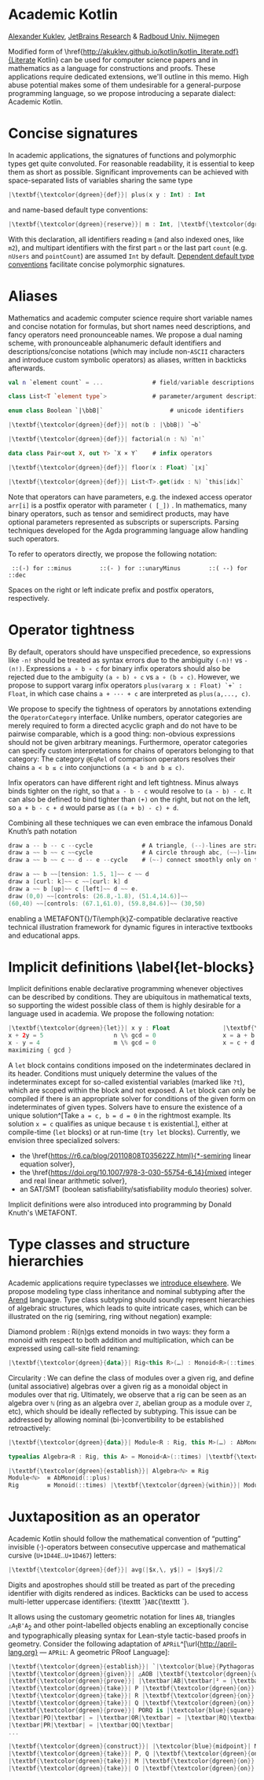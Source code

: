 Academic Kotlin
===============

[author]: mailto:a@kuklev.com "Alexander Kuklev, JetBrains Research"
[Alexander Kuklev](mailto:a@kuklev.com),
[JetBrains Research](https://research.jetbrains.org/researchers/alexander.kuklev/)
& [Radboud Univ. Nijmegen](https://sws.cs.ru.nl/Person/Guests)

Modified form of \href{http://akuklev.github.io/kotlin/kotlin_literate.pdf}{Literate Kotlin}
can be used for computer science papers and in mathematics as a language for constructions and proofs.
These applications require dedicated extensions, we'll outline in this memo.
High abuse potential makes some of them undesirable for a general-purpose programming language,
so we propose introducing a separate dialect: Academic Kotlin.

# Concise signatures

In academic applications, the signatures of functions and polymorphic types get quite convoluted.
For reasonable readability, it is essential to keep them as short as possible.
Significant improvements can be achieved with space-separated lists of variables sharing the same type
```kotlin
|\textbf{\textcolor{dgreen}{def}}| plus(x y : Int) : Int
```
and name-based default type conventions:
```kotlin
|\textbf{\textcolor{dgreen}{reserve}}| m : Int, |\textbf{\textcolor{dgreen}{prefix}}| n : Int, |\textbf{\textcolor{dgreen}{suffix}}| count : Int
```
With this declaration, all identifiers reading `m` (and also indexed ones, like `m2`),
and multipart identifiers with the first part `n` or the last part
`count` (e.g. `nUsers` and `pointCount`) are assumed `Int` by default.
[Dependent default type
conventions](http://agda.readthedocs.io/en/v2.7.0/language/generalization-of-declared-variables.html)
facilitate concise polymorphic signatures.

# Aliases

Mathematics and academic computer science require short variable names and concise notation for formulas,
but short names need descriptions, and fancy operators need pronounceable names.
We propose a dual naming scheme,
with pronounceable alphanumeric default identifiers and descriptions/concise notations
(which may include non-`ASCII` characters and introduce custom symbolic operators) as aliases,
written in backticks afterwards.

```kotlin
val n `element count` = ...              # field/variable descriptions
```
```kotlin
class List<T `element type`>             # parameter/argument descriptions
```
```kotlin
enum class Boolean `|\bbB|`                   # unicode identifiers
```
```kotlin
|\textbf{\textcolor{dgreen}{def}}| not(b : |\bbB|) `¬b`                      # prefix operators
```
```kotlin
|\textbf{\textcolor{dgreen}{def}}| factorial(n : ℕ) `n!`                # postfix operators
```
```kotlin
data class Pair<out X, out Y> `X × Y`    # infix operators
```
```kotlin
|\textbf{\textcolor{dgreen}{def}}| floor(x : Float) `⌊x⌋`               # closed operators with parameters
```
```kotlin
|\textbf{\textcolor{dgreen}{def}}| List<T>.get(idx : ℕ) `this[idx]`     # postfix operators with parameters
```

Note that operators can have parameters,
e.g. the indexed access operator `arr[i]` is a postfix operator with parameter `( [_])` .
In mathematics, many binary operators, such as tensor and semidirect products,
may have optional parameters represented as subscripts or superscripts.
Parsing techniques developed for the Agda programming language allow handling such operators.

To refer to operators directly, we propose the following notation:
```
 ::(-) for ::minus        ::(- ) for ::unaryMinus        ::( --) for ::dec
```
Spaces on the right or left indicate prefix and postfix operators, respectively.

# Operator tightness
By default, operators should have unspecified precedence, so expressions like `-n!`
should be treated as syntax errors due to the ambiguity `(-n)!` vs `-(n!)`.
Expressions `a ∘ b ∘ c` for binary infix operators should also be rejected
due to the ambiguity `(a ∘ b) ∘ c` vs `a ∘ (b ∘ c)`.
However, we propose to support vararg infix operators `` plus(vararg x : Float) `+` : Float ``,
in which case chains `a + ··· + c` are interpreted as `plus(a,..., c)`.

We propose to specify the tightness of operators by annotations extending the `OperatorCategory` interface.
Unlike numbers, operator categories are merely required to form a directed acyclic graph
and do not have to be pairwise comparable, which is a good thing:
non-obvious expressions should not be given arbitrary meanings.
Furthermore, operator categories can specify custom interpretations for chains of operators belonging to that category:
The category `@EqRel` of comparison operators resolves their chains `a < b ≤ c` into conjunctions `(a < b and b ≤ c)`.

Infix operators can have different right and left tightness.
Minus always binds tighter on the right, so that `a - b - c` would resolve to `(a - b) - c`.
It can also be defined to bind tighter than `(+)` on the right,
but not on the left, so `a + b - c + d` would parse as `((a + b) - c) + d`.

Combining all these techniques we can even embrace the infamous Donald Knuth’s path notation
```kotlin
draw a -- b -- c --cycle              # A triangle, (--)-lines are straight
draw a ~~ b ~~ c ~~cycle              # A circle through abc, (~~)-lines are curved
draw a ~~ b ~~ c ~- d -- e --cycle    # (~-) connect smoothly only on the left side

draw a ~~ b ~~[tension: 1.5, 1]~~ c ~~ d
draw a [curl: k]~~ c ~~[curl: k] d
draw a ~~ b [up]~~ c [left]~~ d ~~ e.
draw (0,0) ~~[controls: (26.8,-1.8), (51.4,14.6)]~~
(60,40) ~~[controls: (67.1,61.0), (59.8,84.6)]~~ (30,50)
```
enabling a \METAFONT{}/Ti\emph{k}Z-compatible declarative reactive technical illustration framework for
dynamic figures in interactive textbooks and educational apps.

# Implicit definitions \label{let-blocks}

Implicit definitions enable declarative programming whenever objectives can be described by conditions.
They are ubiquitous in mathematical texts,
so supporting the widest possible class of them is highly desirable for a language used in academia.
We propose the following notation:
```kotlin
|\textbf{\textcolor{dgreen}{let}}| x y : Float               |\textbf{\textcolor{dgreen}{let}}| gcd : Int                 |\textbf{\textcolor{dgreen}{try let}}| x ?t : Float
x + 2y = 5                    n \% gcd = 0                   x = a + b·t
x - y = 4                     m \% gcd = 0                   x = c + d·t
maximizing { gcd }
```

A `let` block contains conditions imposed on the indeterminates declared in its header.
Conditions must uniquely determine the values of the indeterminates except for so-called existential variables
(marked like `?t`), which are scoped within the block and not exposed.
A `let` block can only be compiled if there is an appropriate solver
for conditions of the given form on indeterminates of given types.
Solvers have to ensure the existence of a unique solution^[Take `a = c, b = d = 0` in the rightmost example. Its solution `x = c` qualifies as unique because `t` is existential.],
either at compile-time (`let` blocks) or at run-time (`try let` blocks).
Currently, we envision three specialized solvers:
- the \href{https://r6.ca/blog/20110808T035622Z.html}{*-semiring linear equation solver},
- the \href{https://doi.org/10.1007/978-3-030-55754-6_14}{mixed integer and real linear arithmetic solver},
- an SAT/SMT (boolean satisfiability/satisfiability modulo theories) solver.

Implicit definitions were also introduced into programming by Donald Knuth's \METAFONT.

# Type classes and structure hierarchies

Academic applications require typeclasses we [introduce elsewhere](http://akuklev.github.io/kotlin_typeclasses.pdf).
We propose modeling type class inheritance and nominal subtyping after the
[Arend](http://arend-lang.github.io/assets/lang-paper.pdf) language.
Type class subtyping should soundly represent hierarchies of algebraic structures,
which leads to quite intricate cases, which can be illustrated on the rig (semiring, ring without negation) example:

Diamond problem
: Ri(n)gs extend monoids in two ways: they form a monoid with respect to both addition and multiplication, which can be expressed using call-site field renaming:
```kotlin
|\textbf{\textcolor{dgreen}{data}}| Rig<this R>(…) : Monoid<R>(::times), AbMonoid<R>(::plus)
```

Circularity
: We can define the class of modules over a given rig, and define (unital associative) algebras over a given rig as a monoidal object in modules over that rig. Ultimately, we observe that a rig can be seen as an algebra over `ℕ` (ring as an algebra over `ℤ`, abelian group as a module over `ℤ`, etc), which should be ideally reflected by subtyping. This issue can be addressed by allowing nominal (bi-)convertibility to be established retroactively:

```kotlin
|\textbf{\textcolor{dgreen}{data}}| Module<R : Rig, this M>(…) : AbMonoid<M>(::plus)
```
```kotlin
typealias Algebra<R : Rig, this A> = Monoid<A>(::times) |\textbf{\textcolor{dgreen}{within}}| Module<R>
```
```kotlin
|\textbf{\textcolor{dgreen}{establish}}| Algebra<ℕ> ≡ Rig
Module<ℕ>  ≡ AbMonoid(::plus)
Rig        ≡ Monoid(::times) |\textbf{\textcolor{dgreen}{within}}| Module<ℕ>
```

# Juxtaposition as an operator

Academic Kotlin should follow the mathematical convention of “putting” invisible ($\cdot$)-operators between
consecutive uppercase and mathematical cursive (`U+1D44E`..`U+1D467`) letters:
```kotlin
|\textbf{\textcolor{dgreen}{def}}| avg(|$x,\, y$|) = |$xy$|/2
```

Digits and apostrophes should still be treated as part of the preceding identifier with digits rendered as indices.
Backticks can be used to access multi-letter uppercase identifiers: {\texttt \`}`ABC`{\texttt \`}.

It allows using the customary geometric notation for lines `AB`, triangles `△A`$_1$`B'A`$_2$ and other point-labelled
objects enabling an exceptionally concise and typographically pleasing syntax for
Lean-style tactic-based proofs in geometry.
Consider the following adaptation of `APRiL`^[\url{http://april-lang.org} — `APRiL`: A geometric PRoof Language]:
```kotlin
|\textbf{\textcolor{dgreen}{establish}}| `|\textcolor{blue}{Pythagoras' Theorem}|`                         #   △AB…C nondeg. polygon
|\textbf{\textcolor{dgreen}{given}}| △AOB |\textbf{\textcolor{dgreen}{with}}| |\scriptsize$\measuredangle$|AOB = ¼ turn                           #   |\scriptsize$\measuredangle$|AOB angle,  |\scriptsize$\angle$|AOB wedge
|\textbf{\textcolor{dgreen}{prove}}| |\textbar|AB|\textbar|² = |\textbar|AO|\textbar|² + |\textbar|OB|\textbar|²                             #   |\textbar|AB|\textbar| length, |\textbar|AB…C|\textbar| area
|\textbf{\textcolor{dgreen}{take}}| P |\textbf{\textcolor{dgreen}{on}}| [OA⟩ |\textbf{\textcolor{dgreen}{with}}| |\textbar|OP|\textbar| = |\textbar|AO|\textbar| + |\textbar|OB|\textbar|                #   [AB⟩ ray,    AB line
|\textbf{\textcolor{dgreen}{take}}| R |\textbf{\textcolor{dgreen}{on}}| [OB⟩ |\textbf{\textcolor{dgreen}{with}}| |\textbar|OR|\textbar| = |\textbar|AO|\textbar| + |\textbar|OB|\textbar|                #   |$\FacNext$|OR|$\,$| circle,|$\!\!\!$|  [AB] segment
|\textbf{\textcolor{dgreen}{take}}| Q |\textbf{\textcolor{dgreen}{on}}| |$\FacNext$|OP ∩ |$\FacNext$|OR |\textbf{\textcolor{dgreen}{with}}| Q ≠ O
|\textbf{\textcolor{dgreen}{prove}}| PORQ is |\textcolor{blue}{square}| by                               #   X |\textbf{\textcolor{dgreen}{on}}|/in/|\textbf{\textcolor{dgreen}{inside}}| shape
|\textbar|PO|\textbar| = |\textbar|OR|\textbar| = |\textbar|RQ|\textbar| = |\textbar|QP|\textbar|                           #   X |\textbf{\textcolor{dgreen}{on}}|/|\textbf{\textcolor{dgreen}{inside}}| ray/segment
|\textbar|PR|\textbar| = |\textbar|OQ|\textbar|
...                                                         
```
```kotlin
|\textbf{\textcolor{dgreen}{construct}}| |\textcolor{blue}{midpoint}| M |\textbf{\textcolor{dgreen}{of}}| [AB]                            |\textbf{\textcolor{dgreen}{construct}}| |\textcolor{blue}{centroid}| O |\textbf{\textcolor{dgreen}{of}}| ABC
|\textbf{\textcolor{dgreen}{take}}| P, Q |\textbf{\textcolor{dgreen}{on}}| |$\FacNext$|AB ∩ |$\FacNext$|BA                                 |\textbf{\textcolor{dgreen}{take}}| |\textcolor{blue}{midpoint}| A' |\textbf{\textcolor{dgreen}{of}}| [BC]
|\textbf{\textcolor{dgreen}{take}}| M |\textbf{\textcolor{dgreen}{on}}| [AB] ∩ [PQ]                                   |\textbf{\textcolor{dgreen}{take}}| |\textcolor{blue}{midpoint}| C' |\textbf{\textcolor{dgreen}{of}}| [AB]
|\textbf{\textcolor{dgreen}{take}}| O |\textbf{\textcolor{dgreen}{on}}| [AA'] ∩ [BB']
```